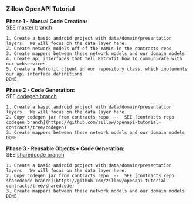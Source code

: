 ### Zillow OpenAPI Tutorial    
**Phase 1 - Manual Code Creation:**  
SEE [master branch](https://github.com/zillow/openapi-tutorial-android/tree/master)  
```  
1. Create a basic android project with data/domain/presentation layers.  We will focus on the data layer here.  
2. Create network models off of the YAMLs in the contracts repo  
3. Create mappers between these network models and our domain models  
4. Create api interfaces that tell Retrofit how to communicate with our webservices  
5. Create a Retrofit client in our repository class, which implements our api interface definitions  
DONE  
```  
      
**Phase 2 - Code Generation:**  
SEE [codegen branch](https://github.com/zillow/openapi-tutorial-android/tree/codegen)  
```  
1. Create a basic android project with data/domain/presentation layers.  We will focus on the data layer here.  
2. Copy codegen jar from contracts repo  --  SEE [contracts repo codegen branch](https://github.com/zillow/openapi-tutorial-contracts/tree/codegen)    
3. Create mappers between these network models and our domain models  
DONE  
```  
  
**Phase 3 - Reusable Objects + Code Generation:**  
SEE [sharedcode branch](https://github.com/zillow/openapi-tutorial-android/tree/sharedcode)  
```  
1. Create a basic android project with data/domain/presentation layers.  We will focus on the data layer here.  
2. Copy codegen jar from contracts repo  --  SEE [contracts repo sharedcode branch](https://github.com/zillow/openapi-tutorial-contracts/tree/sharedcode)    
3. Create mappers between these network models and our domain models    
DONE  
```  